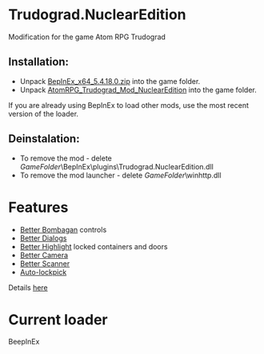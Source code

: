 ﻿# Trudograd.NuclearEdition
Modification for the game Atom RPG Trudograd

## Installation:

- Unpack [BepInEx_x64_5.4.18.0.zip](https://github.com/Albeoris/Trudograd.NuclearEdition/releases/download/v2022.01.07/BepInEx_x64_5.4.18.0.zip) into the game folder.
- Unpack [AtomRPG_Trudograd_Mod_NuclearEdition](https://github.com/Albeoris/Trudograd.NuclearEdition/releases/download/v2022.01.07/AtomRPG_Trudograd_Mod_NuclearEdition_v2022.01.07.zip) into the game folder.

If you are already using BepInEx to load other mods, use the most recent version of the loader.

## Deinstalation:

- To remove the mod - delete $GameFolder$\BepInEx\plugins\Trudograd.NuclearEdition.dll
- To remove the mod launcher - delete $GameFolder$\winhttp.dll

# Features
- [Better Bombagan](https://github.com/Albeoris/Trudograd.NuclearEdition/wiki/Features-Bombagan) controls
- [Better Dialogs](https://github.com/Albeoris/Trudograd.NuclearEdition/wiki/Features-Dialogs)
- [Better Highlight](https://github.com/Albeoris/Trudograd.NuclearEdition/wiki/Features-HUD#better-highlight-locked-containers-and-doors) locked containers and doors
- [Better Camera](https://github.com/Albeoris/Trudograd.NuclearEdition/wiki/Features-HUD#better-camera-control)
- [Better Scanner](https://github.com/Albeoris/Trudograd.NuclearEdition/wiki/Features-HUD#better-scanner)
- [Auto-lockpick](https://github.com/Albeoris/Trudograd.NuclearEdition/wiki/Features-HUD#auto-lockpick)

Details [here](https://github.com/Albeoris/Trudograd.NuclearEdition/wiki)

# Current loader

BeepInEx

